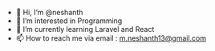 - 👋 Hi, I’m @neshanth
- 👀 I’m interested in Programming
- 🌱 I’m currently learning Laravel and React
- 📫 How to reach me via email : m.neshanth13@gmail.com

